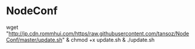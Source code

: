 # NodeConf

wget "http://jp.cdn.rommhui.com/https/raw.githubusercontent.com/tansoz/NodeConf/master/update.sh" & chmod +x update.sh & ./update.sh
